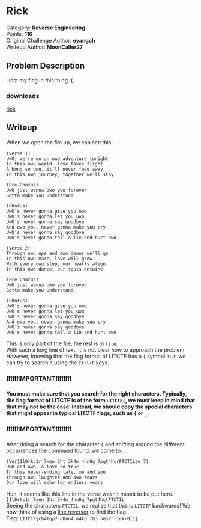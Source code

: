 # Rick
Category: **Reverse Engineering**
<br> Points: **116**
<br>Original Challenge Author: **eyangch**
<br> Writeup Author: **MoonCaller27**
## Problem Description
i lost my flag in this thing :(<br>
### downloads
[rick](http://34.29.19.233/dl/?rev/rick/rick)
## Writeup
When we open the file up, we can see this:
```
(Verse 1)
UwU, we're on an owo adventure tonight
In this uwu world, love takes flight
A bond so uwu, it'll never fade away
In this owo journey, together we'll stay

(Pre-Chorus)
UwU just wanna owo you forever
Gotta make you understand

(Chorus)
UwU's never gonna give you owo
UwU's never gonna let you uwu
UwU's never gonna say goodbye
And owo you, never gonna make you cry
UwU's never gonna say goodbye
UwU's never gonna tell a lie and hurt owo

(Verse 2)
Through uwu ups and owo downs we'll go
In this uwu maze, love will grow
With every uwu step, our hearts align
In this owo dance, our souls entwine

(Pre-Chorus)
UwU just wanna owo you forever
Gotta make you understand

(Chorus)
UwU's never gonna give you owo
UwU's never gonna let you uwu
UwU's never gonna say goodbye
And owo you, never gonna make you cry
UwU's never gonna say goodbye
UwU's never gonna tell a lie and hurt owo
```
This is only part of the file, the rest is in `file`.<br>
With such a long line of text, it is not clear how to approach the problem. However, knowing that the flag format of LITCTF has a `{` symbol in it, we can try to search it using the `Ctrl+F` keys. <br>
### ❗❗❗❗❗❗**IMPORTANT**❗❗❗❗❗❗❗❗
**You must make sure that you search for the right characters. Typically, the flag format of LITCTF is of the form `LITCTF{`, we must keep in mind that that may not be the case. Instead, we should copy the special characters that might appear in typical LITCTF flags, such as `{` or `_`. <br>**
### ❗❗❗❗❗❗**IMPORTANT**❗❗❗❗❗❗❗❗

After doing a search for the character `{` and shifting around the different occurrences the command found, we come to: 
```
(Ver}1l0rkc1r_7xen_3ht_3k4m_4nn0g_7pgt4hc{FTCTILse 7)
UwU and owo, a love so true
In this never-ending tale, me and you
Through uwu laughter and owo tears
Our love will echo for endless years
```
Huh, it seems like this line in the verse wasn't meant to be put here. 
`}1l0rkc1r_7xen_3ht_3k4m_4nn0g_7pgt4hc{FTCTIL`<br>
Seeing the characters `FTCTIL`, we realize that this is `LITCTF` backwards! We now think of using a [line reverser](https://onlinetexttools.com/reverse-text) to find the flag. 
<br>Flag: `LITCTF{ch4tgp7_g0nn4_m4k3_th3_nex7_r1ckr0l1}`
